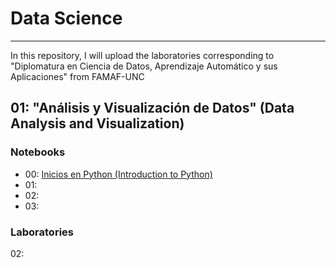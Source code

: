# Data Science
---
In this repository, I will upload the laboratories corresponding to "Diplomatura en Ciencia de Datos, Aprendizaje Automático y sus Aplicaciones" from FAMAF-UNC

## 01: "Análisis y Visualización de Datos" (Data Analysis and Visualization)

### Notebooks 
* 00: [Inicios en Python (Introduction to Python)]([ruta/al/archivo/archivo_ejemplo.txt](https://github.com/EnzoRg/Data_Science/blob/main/00_Inicios_en_Python.ipynb))
* 01:
* 02:
* 03:

### Laboratories 

02: 
